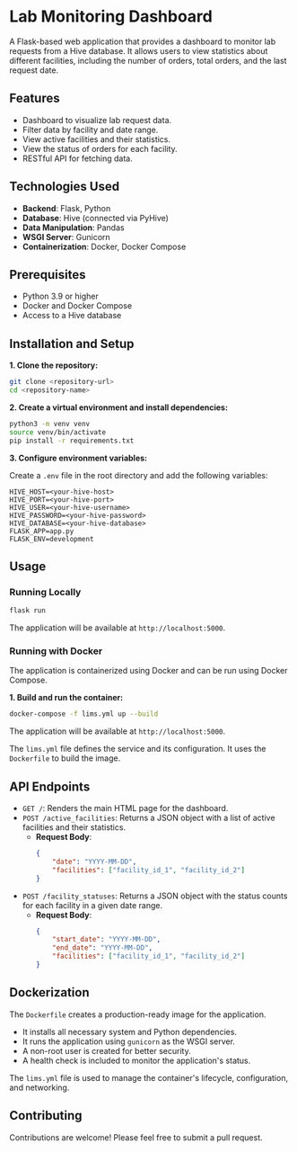 # Lab Monitoring Dashboard

A Flask-based web application that provides a dashboard to monitor lab requests from a Hive database. It allows users to view statistics about different facilities, including the number of orders, total orders, and the last request date.

## Features

-   Dashboard to visualize lab request data.
-   Filter data by facility and date range.
-   View active facilities and their statistics.
-   View the status of orders for each facility.
-   RESTful API for fetching data.

## Technologies Used

-   **Backend**: Flask, Python
-   **Database**: Hive (connected via PyHive)
-   **Data Manipulation**: Pandas
-   **WSGI Server**: Gunicorn
-   **Containerization**: Docker, Docker Compose

## Prerequisites

-   Python 3.9 or higher
-   Docker and Docker Compose
-   Access to a Hive database

## Installation and Setup

**1. Clone the repository:**

```bash
git clone <repository-url>
cd <repository-name>
```

**2. Create a virtual environment and install dependencies:**

```bash
python3 -m venv venv
source venv/bin/activate
pip install -r requirements.txt
```

**3. Configure environment variables:**

Create a `.env` file in the root directory and add the following variables:

```
HIVE_HOST=<your-hive-host>
HIVE_PORT=<your-hive-port>
HIVE_USER=<your-hive-username>
HIVE_PASSWORD=<your-hive-password>
HIVE_DATABASE=<your-hive-database>
FLASK_APP=app.py
FLASK_ENV=development
```

## Usage

### Running Locally

```bash
flask run
```

The application will be available at `http://localhost:5000`.

### Running with Docker

The application is containerized using Docker and can be run using Docker Compose.

**1. Build and run the container:**

```bash
docker-compose -f lims.yml up --build
```

The application will be available at `http://localhost:5000`.

The `lims.yml` file defines the service and its configuration. It uses the `Dockerfile` to build the image.

## API Endpoints

-   `GET /`: Renders the main HTML page for the dashboard.
-   `POST /active_facilities`: Returns a JSON object with a list of active facilities and their statistics.
    -   **Request Body**:
        ```json
        {
            "date": "YYYY-MM-DD",
            "facilities": ["facility_id_1", "facility_id_2"]
        }
        ```
-   `POST /facility_statuses`: Returns a JSON object with the status counts for each facility in a given date range.
    -   **Request Body**:
        ```json
        {
            "start_date": "YYYY-MM-DD",
            "end_date": "YYYY-MM-DD",
            "facilities": ["facility_id_1", "facility_id_2"]
        }
        ```

## Dockerization

The `Dockerfile` creates a production-ready image for the application.

-   It installs all necessary system and Python dependencies.
-   It runs the application using `gunicorn` as the WSGI server.
-   A non-root user is created for better security.
-   A health check is included to monitor the application's status.

The `lims.yml` file is used to manage the container's lifecycle, configuration, and networking.

## Contributing

Contributions are welcome! Please feel free to submit a pull request.


